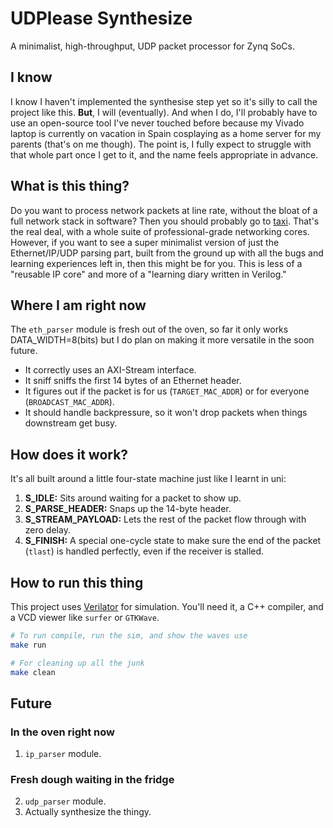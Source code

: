 # UDPlease Synthesize

A minimalist, high-throughput, UDP packet processor for Zynq SoCs.

## I know
I know I haven't implemented the synthesise step yet so it's silly to call the project like this.
**But**, I will (eventually). And when I do, I'll probably have to use an open-source tool I've never touched before because my Vivado laptop is currently on vacation in Spain cosplaying as a home server for my parents (that's on me though). The point is, I fully expect to struggle with that whole part once I get to it, and the name feels appropriate in advance.

## What is this thing?

Do you want to process network packets at line rate, without the bloat of a full network stack in software?
Then you should probably go to [taxi](https://github.com/fpganinja/taxi). That's the real deal, with a whole suite of professional-grade networking cores.
However, if you want to see a super minimalist version of just the Ethernet/IP/UDP parsing part, built from the ground up with all the bugs and learning experiences left in, then this might be for you. This is less of a "reusable IP core" and more of a "learning diary written in Verilog."

## Where I am right now

The `eth_parser` module is fresh out of the oven, so far it only works DATA_WIDTH=8(bits) but I do plan on making it more versatile in the soon future.

  * It correctly uses an AXI-Stream interface.
  * It sniff sniffs the first 14 bytes of an Ethernet header.
  * It figures out if the packet is for us (`TARGET_MAC_ADDR`) or for everyone (`BROADCAST_MAC_ADDR`).
  * It should handle backpressure, so it won't drop packets when things downstream get busy.

## How does it work?

It's all built around a little four-state machine just like I learnt in uni:

1.  **S\_IDLE:** Sits around waiting for a packet to show up.
2.  **S\_PARSE\_HEADER:** Snaps up the 14-byte header.
3.  **S\_STREAM\_PAYLOAD:** Lets the rest of the packet flow through with zero delay.
4.  **S\_FINISH:** A special one-cycle state to make sure the end of the packet (`tlast`) is handled perfectly, even if the receiver is stalled.

## How to run this thing

This project uses [Verilator](https://verilator.org) for simulation. You'll need it, a C++ compiler, and a VCD viewer like `surfer` or `GTKWave`.

```bash
# To run compile, run the sim, and show the waves use
make run

# For cleaning up all the junk
make clean
```

## Future

### In the oven right now

1.  `ip_parser` module.

### Fresh dough waiting in the fridge

2.  `udp_parser` module.
3.  Actually synthesize the thingy.